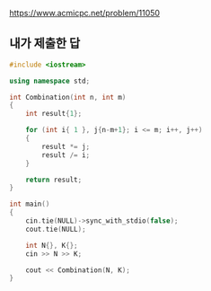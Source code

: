 https://www.acmicpc.net/problem/11050

내가 제출한 답
----------
```cpp
#include <iostream>

using namespace std;

int Combination(int n, int m)
{
	int result{1};

	for (int i{ 1 }, j{n-m+1}; i <= m; i++, j++)
	{
		result *= j;
		result /= i;
	}

	return result;
}

int main()
{
	cin.tie(NULL)->sync_with_stdio(false);
	cout.tie(NULL);

	int N{}, K{};
	cin >> N >> K;

	cout << Combination(N, K);
}
```